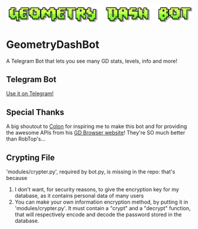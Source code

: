 ![Bot Logo](images/logo.png)

# GeometryDashBot
A Telegram Bot that lets you see many GD stats, levels, info and more!  

## Telegram Bot
[Use it on Telegram!](https://t.me/geometrydashbot)  

## Special Thanks
A big shoutout to [Colon](https://www.youtube.com/channel/UCFDsxSlQXpLLpVScy2NmbcQ) for inspiring me to make this bot and for providing the awesome APIs from his [GD Browser website](https://gdbrowser.com)! They're SO much better than RobTop's...

## Crypting File
'modules/crypter.py', required by bot.py, is missing in the repo: that's because  
1. I don't want, for security reasons, to give the encryption key for my database, as it contains personal data of many users  
2. You can make your own information encryption method, by putting it in 'modules/crypter.py'. It must contain a "crypt" and a "decrypt" function, that will respectively encode and decode the password stored in the database.
